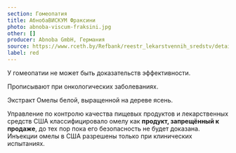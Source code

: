 ```yaml
---
section: Гомеопатия
title: АбнобаВИСКУМ Фраксини
photo: abnoba-viscum-fraksini.jpg
other: []
producer: Abnoba GmbH, Германия
source: https://www.rceth.by/Refbank/reestr_lekarstvennih_sredstv/details/10111_13_17_19
label: red
---
```


У гомеопатии не может быть доказательств эффективности.

Прописывают при онкологических заболеваниях.

Экстракт Омелы белой, выращенной на дереве ясень.

Управление по контролю качества пищевых продуктов и лекарственных средств США классифицировало омелу как **продукт, запрещённый к продаже**, до тех пор пока его безопасность не будет доказана. Инъекции омелы в США разрешены только при клинических испытаниях.
